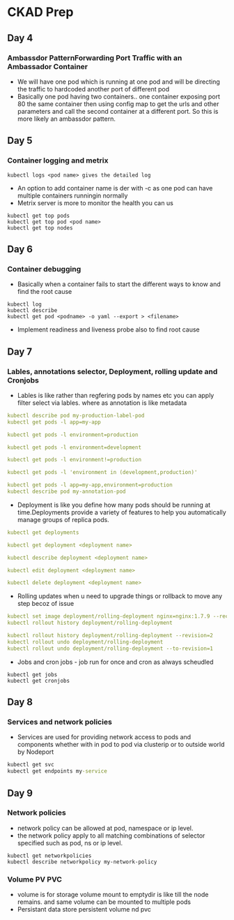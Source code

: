 # CKAD Prep


## Day 4
 
### Ambassdor PatternForwarding Port Traffic with an Ambassador Container
- We will have one pod which is running at one pod and will be directing the traffic to hardcoded another port of different pod
- Basically one pod having two containers.. one container exposing port 80 the same container then using config map to get the urls and other parameters and call the second container at a different port.  So this is more likely an ambassdor pattern.

## Day 5

### Container logging and metrix
```
kubectl logs <pod name> gives the detailed log
```

- An option to add container name is der with -c as one pod can have multiple containers runningin normally
- Metrix server is more to monitor the health you can us
```
kubectl get top pods
kubectl get top pod <pod name>
kubectl get top nodes
```  

## Day 6

### Container debugging
- Basically when a container fails to start the different ways to know and find the root cause 

```
kubectl log
kubectl describe 
kubectl get pod <podname> -o yaml --export > <filename>
```
- Implement readiness and liveness probe also to find root cause

## Day 7

### Lables, annotations selector, Deployment, rolling update and Cronjobs

- Lables is like rather than regfering pods by names etc you can apply filter select via lables. where as annotation is like metadata
```yaml
kubectl describe pod my-production-label-pod
kubectl get pods -l app=my-app

kubectl get pods -l environment=production

kubectl get pods -l environment=development

kubectl get pods -l environment!=production

kubectl get pods -l 'environment in (development,production)'

kubectl get pods -l app=my-app,environment=production
kubectl describe pod my-annotation-pod
```

- Deployment is like you define how many pods should be running at time.Deployments provide a variety of features to help you automatically manage groups of replica pods.

```yaml
kubectl get deployments

kubectl get deployment <deployment name>

kubectl describe deployment <deployment name>

kubectl edit deployment <deployment name>

kubectl delete deployment <deployment name>
```
- Rolling updates when u need to upgrade things or rollback to move any step becoz of issue

```yaml
kubectl set image deployment/rolling-deployment nginx=nginx:1.7.9 --record
kubectl rollout history deployment/rolling-deployment

kubectl rollout history deployment/rolling-deployment --revision=2
kubectl rollout undo deployment/rolling-deployment
kubectl rollout undo deployment/rolling-deployment --to-revision=1
```
- Jobs and cron jobs - job run for once and cron as always scheudled

```
kubectl get jobs
kubectl get cronjobs
```
## Day 8

### Services and network policies

- Services are used for providing network access to pods and components whether with in pod to pod via clusterip or to outside world by Nodeport
```cmd
kubectl get svc
kubectl get endpoints my-service
````

## Day 9

### Network policies

- network policy can be allowed at pod, namespace or ip level.  
- the network policy apply to all matching combinations of selector specified such as pod, ns or ip level.

```
kubectl get networkpolicies
kubectl describe networkpolicy my-network-policy
```

### Volume PV PVC

- volume is for storage volume mount to emptydir is like till the node remains. and same volume can be mounted to multiple pods
- Persistant data store persistent volume nd pvc